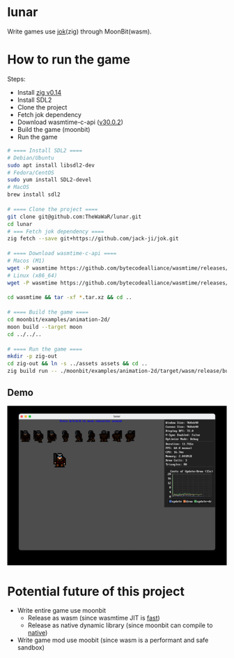 # lunar
Write games use [jok](https://github.com/Jack-Ji/jok)(zig) through MoonBit(wasm).

# How to run the game

Steps:
* Install [zig v0.14](https://ziglang.org/download/#release-0.14.0)
* Install SDL2
* Clone the project
* Fetch jok dependency
* Download wasmtime-c-api ([v30.0.2](https://github.com/bytecodealliance/wasmtime/releases/tag/v30.0.2))
* Build the game (moonbit)
* Run the game

``` sh
# ==== Install SDL2 ====
# Debian/Ubuntu
sudo apt install libsdl2-dev
# Fedora/CentOS
sudo yum install SDL2-devel
# MacOS
brew install sdl2

# ==== Clone the project ====
git clone git@github.com:TheWaWaR/lunar.git
cd lunar
# === Fetch jok dependency ====
zig fetch --save git+https://github.com/jack-ji/jok.git

# ==== Download wasmtime-c-api ====
# Macos (M1)
wget -P wasmtime https://github.com/bytecodealliance/wasmtime/releases/download/v30.0.2/wasmtime-v30.0.2-aarch64-macos-c-api.tar.xz
# Linux (x86_64)
wget -P wasmtime https://github.com/bytecodealliance/wasmtime/releases/download/v30.0.2/wasmtime-v30.0.2-x86_64-linux-c-api.tar.xz

cd wasmtime && tar -xf *.tar.xz && cd ..

# ==== Build the game ====
cd moonbit/examples/animation-2d/
moon build --target moon
cd ../../..

# ==== Run the game ====
mkdir -p zig-out
cd zig-out && ln -s ../assets assets && cd ..
zig build run -- ./moonbit/examples/animation-2d/target/wasm/release/build/lunar.wasm
```

## Demo
![demo](assets/images/demo.jpg)

# Potential future of this project
* Write entire game use moonbit
  - Release as wasm (since wasmtime JIT is [fast](https://programming-language-benchmarks.vercel.app/wasm-vs-lua))
  - Release as native dynamic library (since moonbit can compile to [native](https://www.moonbitlang.com/blog/native))
* Write game mod use moobit (since wasm is a performant and safe sandbox)
